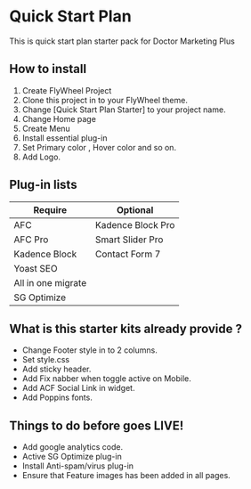 # Quick Start Plan 
This is quick start plan starter pack for Doctor Marketing Plus
## How to install 
1. Create FlyWheel Project
2. Clone this project in to your FlyWheel theme.
3. Change [Quick Start Plan Starter] to your project name.
4. Change Home page
5. Create Menu
6. Install essential plug-in
7. Set Primary color , Hover color and so on.
8. Add Logo.

## Plug-in lists
| Require | Optional |
| ------ | ------ |
| AFC | Kadence Block Pro |
| AFC Pro | Smart Slider Pro |
| Kadence Block | Contact Form 7 |
| Yoast SEO |  |
| All in one migrate |  |
| SG Optimize |  |

## What is this starter kits already provide ?
 - Change Footer style in to 2 columns. 
 - Set style.css 
 - Add sticky header.
 - Add Fix nabber when toggle active on Mobile. 
 - Add ACF Social Link in widget.
 - Add Poppins fonts.


## Things to do before goes LIVE!
- Add google analytics code.
- Active SG Optimize plug-in
- Install Anti-spam/virus plug-in
- Ensure that Feature images has been added in all pages.


